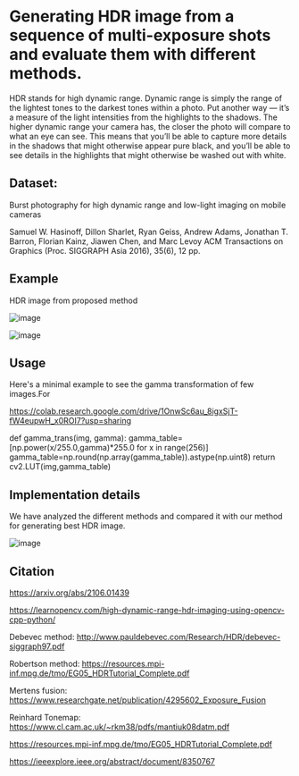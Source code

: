 # Generating HDR image from a sequence of multi-exposure shots and evaluate them with different methods. 



HDR stands for high dynamic range. Dynamic range is simply the range of the lightest tones to the darkest tones within a photo. Put another way — it’s a measure of the light intensities from the highlights to the shadows. The higher dynamic range your camera has, the closer the photo will compare to what an eye can see. This means that you’ll be able to capture more details in the shadows that might otherwise appear pure black, and you’ll be able to see details in the highlights that might otherwise be washed out with white. 





## Dataset:

Burst photography for high dynamic range and low-light imaging on mobile cameras

Samuel W. Hasinoff, Dillon Sharlet, Ryan Geiss, Andrew Adams, Jonathan T. Barron,
Florian Kainz, Jiawen Chen, and Marc Levoy ACM Transactions on Graphics (Proc.
SIGGRAPH Asia 2016), 35(6), 12 pp.


## Example

HDR image from proposed method


![image](https://user-images.githubusercontent.com/58158450/168421059-4cea486f-4717-4eea-b0fa-ffc6159c737d.png)


![image](https://user-images.githubusercontent.com/58158450/168421066-94af10a7-1644-4c84-9181-520e9f3fd845.png)



## Usage

Here's a minimal example to see the gamma transformation of few images.For 

https://colab.research.google.com/drive/1OnwSc6au_8igxSjT-fW4eupwH_x0ROI7?usp=sharing


def gamma_trans(img, gamma):
    gamma_table=[np.power(x/255.0,gamma)*255.0 for x in range(256)]
    gamma_table=np.round(np.array(gamma_table)).astype(np.uint8)
    return cv2.LUT(img,gamma_table)

## Implementation details

We have analyzed the different methods and compared it with our method for generating best HDR image.


![image](https://user-images.githubusercontent.com/58158450/168420983-8c905e0a-667a-4792-895b-833b0996f92e.png)



## Citation

https://arxiv.org/abs/2106.01439

https://learnopencv.com/high-dynamic-range-hdr-imaging-using-opencv-cpp-python/

Debevec method: 
http://www.pauldebevec.com/Research/HDR/debevec-siggraph97.pdf

Robertson method: 
https://resources.mpi-inf.mpg.de/tmo/EG05_HDRTutorial_Complete.pdf

Mertens fusion: 
https://www.researchgate.net/publication/4295602_Exposure_Fusion

Reinhard Tonemap: 
https://www.cl.cam.ac.uk/~rkm38/pdfs/mantiuk08datm.pdf

https://resources.mpi-inf.mpg.de/tmo/EG05_HDRTutorial_Complete.pdf

https://ieeexplore.ieee.org/abstract/document/8350767

